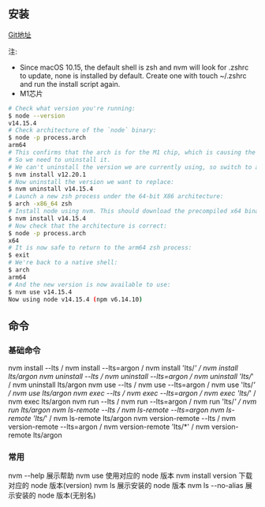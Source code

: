 
## 安装
[Git地址](https://github.com/nvm-sh/nvm)

注:

- Since macOS 10.15, the default shell is zsh and nvm will look for .zshrc to update, none is installed by default. Create one with touch ~/.zshrc and run the install script again.
- M1芯片
```sh
# Check what version you're running:
$ node --version
v14.15.4
# Check architecture of the `node` binary:
$ node -p process.arch
arm64
# This confirms that the arch is for the M1 chip, which is causing the problems.
# So we need to uninstall it.
# We can't uninstall the version we are currently using, so switch to another version:
$ nvm install v12.20.1
# Now uninstall the version we want to replace:
$ nvm uninstall v14.15.4
# Launch a new zsh process under the 64-bit X86 architecture:
$ arch -x86_64 zsh
# Install node using nvm. This should download the precompiled x64 binary:
$ nvm install v14.15.4
# Now check that the architecture is correct:
$ node -p process.arch
x64
# It is now safe to return to the arm64 zsh process:
$ exit
# We're back to a native shell:
$ arch
arm64
# And the new version is now available to use:
$ nvm use v14.15.4
Now using node v14.15.4 (npm v6.14.10)
```

## 命令

### 基础命令
nvm install --lts / nvm install --lts=argon / nvm install 'lts/*' / nvm install lts/argon
nvm uninstall --lts / nvm uninstall --lts=argon / nvm uninstall 'lts/*' / nvm uninstall lts/argon
nvm use --lts / nvm use --lts=argon / nvm use 'lts/*' / nvm use lts/argon
nvm exec --lts / nvm exec --lts=argon / nvm exec 'lts/*' / nvm exec lts/argon
nvm run --lts / nvm run --lts=argon / nvm run 'lts/*' / nvm run lts/argon
nvm ls-remote --lts / nvm ls-remote --lts=argon nvm ls-remote 'lts/*' / nvm ls-remote lts/argon
nvm version-remote --lts / nvm version-remote --lts=argon / nvm version-remote 'lts/*' / nvm version-remote lts/argon

### 常用
nvm --help	展示帮助
nvm use	使用对应的 node 版本
nvm install version	下载对应的 node 版本(version)
nvm ls	展示安装的 node 版本
nvm ls --no-alias   展示安装的 node 版本(无别名)